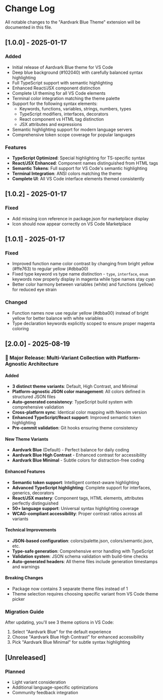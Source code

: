 # Change Log

All notable changes to the "Aardvark Blue Theme" extension will be documented in this file.

## [1.0.0] - 2025-01-17

### Added

- Initial release of Aardvark Blue theme for VS Code
- Deep blue background (#102040) with carefully balanced syntax highlighting
- Full TypeScript support with semantic highlighting
- Enhanced React/JSX component distinction
- Complete UI theming for all VS Code elements
- Terminal color integration matching the theme palette
- Support for the following syntax elements:
  - Keywords, functions, variables, strings, numbers, types
  - TypeScript modifiers, interfaces, decorators
  - React component vs HTML tag distinction
  - JSX attributes and expressions
- Semantic highlighting support for modern language servers
- Comprehensive token scope coverage for popular languages

### Features

- **TypeScript Optimized**: Special highlighting for TS-specific syntax
- **React/JSX Enhanced**: Component names distinguished from HTML tags
- **Semantic Tokens**: Full support for VS Code's semantic highlighting
- **Terminal Integration**: ANSI colors matching the theme
- **Complete UI**: All VS Code interface elements themed consistently

## [1.0.2] - 2025-01-17

### Fixed
- Add missing icon reference in package.json for marketplace display
- Icon should now appear correctly on VS Code Marketplace

## [1.0.1] - 2025-01-17

### Fixed
- Improved function name color contrast by changing from bright yellow (#ffe763) to regular yellow (#dbba00)
- Fixed type keyword vs type name distinction - `type`, `interface`, `enum` keywords now properly display in magenta while type names stay cyan
- Better color harmony between variables (white) and functions (yellow) for reduced eye strain

### Changed  
- Function names now use regular yellow (#dbba00) instead of bright yellow for better balance with white variables
- Type declaration keywords explicitly scoped to ensure proper magenta coloring

## [2.0.0] - 2025-08-19

### 🚀 Major Release: Multi-Variant Collection with Platform-Agnostic Architecture

#### Added
- **3 distinct theme variants**: Default, High Contrast, and Minimal
- **Platform-agnostic JSON color management**: All colors defined in structured JSON files
- **Auto-generated consistency**: TypeScript build system with comprehensive validation
- **Cross-platform sync**: Identical color mapping with Neovim version
- **Enhanced TypeScript/React support**: Improved semantic token highlighting
- **Pre-commit validation**: Git hooks ensuring theme consistency

#### New Theme Variants
- **Aardvark Blue** (Default) - Perfect balance for daily coding
- **Aardvark Blue High Contrast** - Enhanced contrast for accessibility 
- **Aardvark Blue Minimal** - Subtle colors for distraction-free coding

#### Enhanced Features
- **Semantic token support**: Intelligent context-aware highlighting
- **Advanced TypeScript highlighting**: Complete support for interfaces, generics, decorators
- **React/JSX mastery**: Component tags, HTML elements, attributes perfectly distinguished
- **50+ language support**: Universal syntax highlighting coverage
- **WCAG-compliant accessibility**: Proper contrast ratios across all variants

#### Technical Improvements
- **JSON-based configuration**: colors/palette.json, colors/semantic.json, etc.
- **Type-safe generation**: Comprehensive error handling with TypeScript
- **Validation system**: JSON schema validation with build-time checks
- **Auto-generated headers**: All theme files include generation timestamps and warnings

#### Breaking Changes
- Package now contains 3 separate theme files instead of 1
- Theme selection requires choosing specific variant from VS Code theme picker

### Migration Guide
After updating, you'll see 3 theme options in VS Code:
1. Select "Aardvark Blue" for the default experience
2. Choose "Aardvark Blue High Contrast" for enhanced accessibility
3. Pick "Aardvark Blue Minimal" for subtle syntax highlighting

## [Unreleased]

### Planned

- Light variant consideration
- Additional language-specific optimizations
- Community feedback integration

